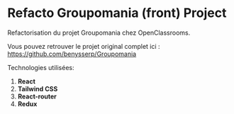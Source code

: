 # Refacto Groupomania (front) Project

Refactorisation du projet Groupomania chez OpenClassrooms.

Vous pouvez retrouver le projet original complet ici : https://github.com/benysserp/Groupomania

Technologies utilisées:

1. **React**
2. **Tailwind CSS**
3. **React-router**
4. **Redux**



